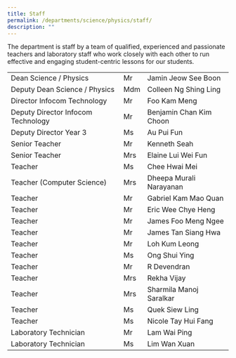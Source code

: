 ```yaml
---
title: Staff
permalink: /departments/science/physics/staff/
description: ""
---
```

The department is staff by a team of&nbsp;qualified, experienced and passionate teachers and laboratory staff&nbsp;who work closely with each other to run effective and engaging student-centric lessons for our&nbsp;students.

<table>
<tbody>
<tr>
<td>Dean Science / Physics</td>
<td>Mr</td>
<td>Jamin Jeow See Boon</td>
</tr>
<tr>
<td>Deputy Dean Science / Physics</td>
<td>Mdm</td>
<td>Colleen Ng Shing Ling</td>
</tr>
<tr>
<td>Director Infocom Technology</td>
<td>Mr</td>
<td>Foo Kam Meng</td>
</tr>
<tr>
<td>Deputy Director Infocom Technology</td>
<td>Mr</td>
<td>Benjamin Chan Kim Choon</td>
</tr>
<tr>
<td>Deputy Director Year 3</td>
<td>Ms</td>
<td>Au Pui Fun</td>
</tr>
<tr>
<td>Senior Teacher</td>
<td>Mr</td>
<td>Kenneth Seah</td>
</tr>
<tr>
<td>Senior Teacher</td>
<td>Mrs</td>
<td>Elaine Lui Wei Fun</td>
</tr>
<tr>
<td>Teacher</td>
<td>Ms</td>
<td>Chee Hwai Mei</td>
</tr>
<tr>
<td>Teacher (Computer Science)</td>
<td>Mrs</td>
<td>Dheepa Murali Narayanan</td>
</tr>
<tr>
<td>Teacher</td>
<td>Mr</td>
<td>Gabriel Kam Mao Quan</td>
</tr>
<tr>
<td>Teacher</td>
<td>Mr</td>
<td>Eric Wee Chye Heng</td>
</tr>
<tr>
<td>Teacher</td>
<td>Mr</td>
<td>James Foo Meng Ngee</td>
</tr>
<tr>
<td>Teacher</td>
<td>Mr</td>
<td>James Tan Siang Hwa</td>
</tr>
<tr>
<td>Teacher</td>
<td>Mr</td>
<td>Loh Kum Leong</td>
</tr>
<tr>
<td>Teacher</td>
<td>Ms</td>
<td>Ong Shui Ying</td>
</tr>
<tr>
<td>Teacher</td>
<td>Mr</td>
<td>R Devendran</td>
</tr>
<tr>
<td>Teacher</td>
<td>Mrs</td>
<td>Rekha Vijay</td>
</tr>
<tr>
<td>Teacher</td>
<td>Mrs</td>
<td>Sharmila Manoj Saralkar</td>
</tr>
<tr>
<td>Teacher</td>
<td>Ms</td>
<td>Quek Siew Ling</td>
</tr>
<tr>
<td>Teacher</td>
<td>Ms</td>
<td>Nicole Tay Hui Fang</td>
</tr>
<tr>
<td>Laboratory Technician</td>
<td>Mr</td>
<td>Lam Wai Ping</td>
</tr>
<tr>
<td>Laboratory Technician</td>
<td>Ms</td>
<td>Lim Wan Xuan</td>
</tr>
</tbody>
</table>